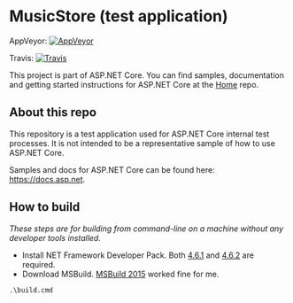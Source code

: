 MusicStore (test application)
=============================

AppVeyor: [![AppVeyor][appveyor-badge]][appveyor-build]

Travis:   [![Travis][travis-badge]][travis-build]

[appveyor-badge]: https://ci.appveyor.com/api/projects/status/ja8a7j6jscj7k3xa/branch/dev?svg=true
[appveyor-build]: https://ci.appveyor.com/project/aspnetci/MusicStore/branch/dev
[travis-badge]: https://travis-ci.org/aspnet/MusicStore.svg?branch=dev
[travis-build]: https://travis-ci.org/aspnet/MusicStore

This project is part of ASP.NET Core. You can find samples, documentation and getting started instructions for ASP.NET Core at the [Home](https://github.com/aspnet/home) repo.

## About this repo

This repository is a test application used for ASP.NET Core internal test processes.
It is not intended to be a representative sample of how to use ASP.NET Core.

Samples and docs for ASP.NET Core can be found here: <https://docs.asp.net>.

## How to build

*These steps are for building from command-line on a machine without any developer tools installed.*

* Install NET Framework Developer Pack. Both [4.6.1](https://www.microsoft.com/en-in/download/details.aspx?id=49978) and
 [4.6.2](https://www.microsoft.com/en-us/download/details.aspx?id=53321) are required.
 * Download MSBuild. [MSBuild 2015](https://www.microsoft.com/en-in/download/details.aspx?id=48159) worked fine for me.
 
 ```
 .\build.cmd
 ```
